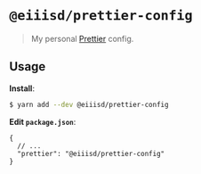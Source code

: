 # `@eiiisd/prettier-config`

> My personal [Prettier](https://prettier.io) config.

## Usage

**Install**:

```bash
$ yarn add --dev @eiiisd/prettier-config
```

**Edit `package.json`**:

```jsonc
{
  // ...
  "prettier": "@eiiisd/prettier-config"
}
```
